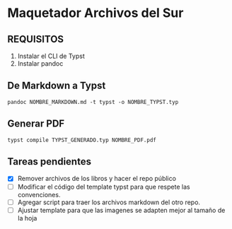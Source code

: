 # Maquetador Archivos del Sur

## REQUISITOS

1. Instalar el CLI de Typst
2. Instalar pandoc

## De Markdown a  Typst
```pandoc NOMBRE_MARKDOWN.md -t typst -o NOMBRE_TYPST.typ```

## Generar PDF
```typst compile TYPST_GENERADO.typ NOMBRE_PDF.pdf```

## Tareas pendientes

- [x] Remover archivos de los libros y hacer el repo público
- [ ] Modificar el código del template typst para que respete las convenciones.
- [ ] Agregar script para traer los archivos markdown del otro repo.
- [ ] Ajustar template para que las imagenes se adapten mejor al tamaño de la hoja
